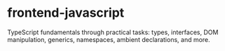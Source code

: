 # frontend-javascript
TypeScript fundamentals through practical tasks: types, interfaces, DOM manipulation, generics, namespaces, ambient declarations, and more.
